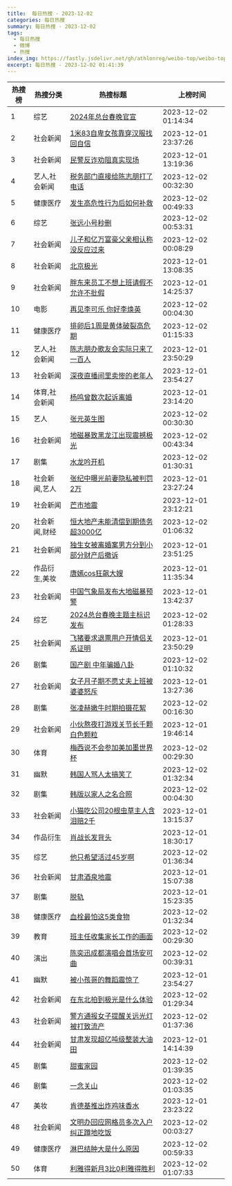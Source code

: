 ```yaml
---
title:  每日热搜 - 2023-12-02
categories: 每日热搜
summary: 每日热搜 - 2023-12-02
tags:
  - 每日热搜
  - 微博
  - 热搜
index_img: https://fastly.jsdelivr.net/gh/athlonreg/weibo-top/weibo-top.jpeg
excerpt: 每日热搜 - 2023-12-02 01:41:39
---
```


| 热搜榜 | 热搜分类 | 热搜标题 | 上榜时间 |
| --- | --- | --- | --- |
| 1 | 综艺 | [2024年总台春晚官宣](https://s.weibo.com/weibo%3Fq%3D%25232024%E5%B9%B4%E6%80%BB%E5%8F%B0%E6%98%A5%E6%99%9A%E5%AE%98%E5%AE%A3%2523) | 2023-12-02 01:14:34 | 
| 2 | 社会新闻 | [1米83自卑女孩靠穿汉服找回自信](https://s.weibo.com/weibo%3Fq%3D%25231%E7%B1%B383%E8%87%AA%E5%8D%91%E5%A5%B3%E5%AD%A9%E9%9D%A0%E7%A9%BF%E6%B1%89%E6%9C%8D%E6%89%BE%E5%9B%9E%E8%87%AA%E4%BF%A1%2523) | 2023-12-01 23:37:26 | 
| 3 | 社会新闻 | [民警反诈劝阻真实现场](https://s.weibo.com/weibo%3Fq%3D%2523%E6%B0%91%E8%AD%A6%E5%8F%8D%E8%AF%88%E5%8A%9D%E9%98%BB%E7%9C%9F%E5%AE%9E%E7%8E%B0%E5%9C%BA%2523) | 2023-12-01 13:19:36 | 
| 4 | 艺人,社会新闻 | [税务部门直接给陈志朋打了电话](https://s.weibo.com/weibo%3Fq%3D%2523%E7%A8%8E%E5%8A%A1%E9%83%A8%E9%97%A8%E7%9B%B4%E6%8E%A5%E7%BB%99%E9%99%88%E5%BF%97%E6%9C%8B%E6%89%93%E4%BA%86%E7%94%B5%E8%AF%9D%2523) | 2023-12-02 00:32:30 | 
| 5 | 健康医疗 | [发生高危性行为后如何补救](https://s.weibo.com/weibo%3Fq%3D%2523%E5%8F%91%E7%94%9F%E9%AB%98%E5%8D%B1%E6%80%A7%E8%A1%8C%E4%B8%BA%E5%90%8E%E5%A6%82%E4%BD%95%E8%A1%A5%E6%95%91%2523) | 2023-12-02 00:49:33 | 
| 6 | 综艺 | [张远小号秒删](https://s.weibo.com/weibo%3Fq%3D%2523%E5%BC%A0%E8%BF%9C%E5%B0%8F%E5%8F%B7%E7%A7%92%E5%88%A0%2523) | 2023-12-02 00:53:31 | 
| 7 | 社会新闻 | [儿子和亿万富豪父亲相认称没反应过来](https://s.weibo.com/weibo%3Fq%3D%2523%E5%84%BF%E5%AD%90%E5%92%8C%E4%BA%BF%E4%B8%87%E5%AF%8C%E8%B1%AA%E7%88%B6%E4%BA%B2%E7%9B%B8%E8%AE%A4%E7%A7%B0%E6%B2%A1%E5%8F%8D%E5%BA%94%E8%BF%87%E6%9D%A5%2523) | 2023-12-02 00:08:29 | 
| 8 | 社会新闻 | [北京极光](https://s.weibo.com/weibo%3Fq%3D%2523%E5%8C%97%E4%BA%AC%E6%9E%81%E5%85%89%2523) | 2023-12-01 13:08:35 | 
| 9 | 社会新闻 | [胖东来员工不想上班请假不允许不批假](https://s.weibo.com/weibo%3Fq%3D%2523%E8%83%96%E4%B8%9C%E6%9D%A5%E5%91%98%E5%B7%A5%E4%B8%8D%E6%83%B3%E4%B8%8A%E7%8F%AD%E8%AF%B7%E5%81%87%E4%B8%8D%E5%85%81%E8%AE%B8%E4%B8%8D%E6%89%B9%E5%81%87%2523) | 2023-12-01 14:25:37 | 
| 10 | 电影 | [再见李可乐 你好李焕英](https://s.weibo.com/weibo%3Fq%3D%2523%E5%86%8D%E8%A7%81%E6%9D%8E%E5%8F%AF%E4%B9%90%20%E4%BD%A0%E5%A5%BD%E6%9D%8E%E7%84%95%E8%8B%B1%2523) | 2023-12-02 00:04:30 | 
| 11 | 健康医疗 | [排卵后1周是黄体破裂高危期](https://s.weibo.com/weibo%3Fq%3D%2523%E6%8E%92%E5%8D%B5%E5%90%8E1%E5%91%A8%E6%98%AF%E9%BB%84%E4%BD%93%E7%A0%B4%E8%A3%82%E9%AB%98%E5%8D%B1%E6%9C%9F%2523) | 2023-12-02 01:15:33 | 
| 12 | 艺人,社会新闻 | [陈志朋办歌友会实际只来了一百人](https://s.weibo.com/weibo%3Fq%3D%2523%E9%99%88%E5%BF%97%E6%9C%8B%E5%8A%9E%E6%AD%8C%E5%8F%8B%E4%BC%9A%E5%AE%9E%E9%99%85%E5%8F%AA%E6%9D%A5%E4%BA%86%E4%B8%80%E7%99%BE%E4%BA%BA%2523) | 2023-12-01 23:50:29 | 
| 13 | 社会新闻 | [深夜直播间里卖惨的老年人](https://s.weibo.com/weibo%3Fq%3D%2523%E6%B7%B1%E5%A4%9C%E7%9B%B4%E6%92%AD%E9%97%B4%E9%87%8C%E5%8D%96%E6%83%A8%E7%9A%84%E8%80%81%E5%B9%B4%E4%BA%BA%2523) | 2023-12-01 23:54:27 | 
| 14 | 体育,社会新闻 | [杨鸣曾数次起诉离婚](https://s.weibo.com/weibo%3Fq%3D%2523%E6%9D%A8%E9%B8%A3%E6%9B%BE%E6%95%B0%E6%AC%A1%E8%B5%B7%E8%AF%89%E7%A6%BB%E5%A9%9A%2523) | 2023-12-01 23:14:20 | 
| 15 | 艺人 | [张元英生图](https://s.weibo.com/weibo%3Fq%3D%2523%E5%BC%A0%E5%85%83%E8%8B%B1%E7%94%9F%E5%9B%BE%2523) | 2023-12-02 00:30:30 | 
| 16 | 社会新闻 | [地磁暴致黑龙江出现震撼极光](https://s.weibo.com/weibo%3Fq%3D%2523%E5%9C%B0%E7%A3%81%E6%9A%B4%E8%87%B4%E9%BB%91%E9%BE%99%E6%B1%9F%E5%87%BA%E7%8E%B0%E9%9C%87%E6%92%BC%E6%9E%81%E5%85%89%2523) | 2023-12-02 00:43:34 | 
| 17 | 剧集 | [水龙吟开机](https://s.weibo.com/weibo%3Fq%3D%2523%E6%B0%B4%E9%BE%99%E5%90%9F%E5%BC%80%E6%9C%BA%2523) | 2023-12-02 01:30:31 | 
| 18 | 社会新闻,艺人 | [张纪中曝光前妻隐私被判罚2万](https://s.weibo.com/weibo%3Fq%3D%2523%E5%BC%A0%E7%BA%AA%E4%B8%AD%E6%9B%9D%E5%85%89%E5%89%8D%E5%A6%BB%E9%9A%90%E7%A7%81%E8%A2%AB%E5%88%A4%E7%BD%9A2%E4%B8%87%2523) | 2023-12-01 23:27:24 | 
| 19 | 社会新闻 | [芒市地震](https://s.weibo.com/weibo%3Fq%3D%2523%E8%8A%92%E5%B8%82%E5%9C%B0%E9%9C%87%2523) | 2023-12-01 23:12:21 | 
| 20 | 社会新闻,财经 | [恒大地产未能清偿到期债务超3000亿](https://s.weibo.com/weibo%3Fq%3D%2523%E6%81%92%E5%A4%A7%E5%9C%B0%E4%BA%A7%E6%9C%AA%E8%83%BD%E6%B8%85%E5%81%BF%E5%88%B0%E6%9C%9F%E5%80%BA%E5%8A%A1%E8%B6%853000%E4%BA%BF%2523) | 2023-12-02 01:06:32 | 
| 21 | 社会新闻 | [独生女被离婚案男方分到小部分财产后撤诉](https://s.weibo.com/weibo%3Fq%3D%2523%E7%8B%AC%E7%94%9F%E5%A5%B3%E8%A2%AB%E7%A6%BB%E5%A9%9A%E6%A1%88%E7%94%B7%E6%96%B9%E5%88%86%E5%88%B0%E5%B0%8F%E9%83%A8%E5%88%86%E8%B4%A2%E4%BA%A7%E5%90%8E%E6%92%A4%E8%AF%89%2523) | 2023-12-01 23:51:25 | 
| 22 | 作品衍生,美妆 | [唐嫣cos狂飙大嫂](https://s.weibo.com/weibo%3Fq%3D%2523%E5%94%90%E5%AB%A3cos%E7%8B%82%E9%A3%99%E5%A4%A7%E5%AB%82%2523) | 2023-12-01 11:35:34 | 
| 23 | 社会新闻 | [中国气象局发布大地磁暴预警](https://s.weibo.com/weibo%3Fq%3D%2523%E4%B8%AD%E5%9B%BD%E6%B0%94%E8%B1%A1%E5%B1%80%E5%8F%91%E5%B8%83%E5%A4%A7%E5%9C%B0%E7%A3%81%E6%9A%B4%E9%A2%84%E8%AD%A6%2523) | 2023-12-01 13:42:37 | 
| 24 | 综艺 | [2024总台春晚主题主标识发布](https://s.weibo.com/weibo%3Fq%3D%25232024%E6%80%BB%E5%8F%B0%E6%98%A5%E6%99%9A%E4%B8%BB%E9%A2%98%E4%B8%BB%E6%A0%87%E8%AF%86%E5%8F%91%E5%B8%83%2523) | 2023-12-02 01:28:33 | 
| 25 | 社会新闻 | [飞猪要求退票用户开情侣关系证明](https://s.weibo.com/weibo%3Fq%3D%2523%E9%A3%9E%E7%8C%AA%E8%A6%81%E6%B1%82%E9%80%80%E7%A5%A8%E7%94%A8%E6%88%B7%E5%BC%80%E6%83%85%E4%BE%A3%E5%85%B3%E7%B3%BB%E8%AF%81%E6%98%8E%2523) | 2023-12-01 23:50:29 | 
| 26 | 剧集 | [国产剧 中年骗婚八卦](https://s.weibo.com/weibo%3Fq%3D%2523%E5%9B%BD%E4%BA%A7%E5%89%A7%20%E4%B8%AD%E5%B9%B4%E9%AA%97%E5%A9%9A%E5%85%AB%E5%8D%A6%2523) | 2023-12-02 01:10:32 | 
| 27 | 社会新闻 | [女子月子期不愿丈夫上班被婆婆怒斥](https://s.weibo.com/weibo%3Fq%3D%2523%E5%A5%B3%E5%AD%90%E6%9C%88%E5%AD%90%E6%9C%9F%E4%B8%8D%E6%84%BF%E4%B8%88%E5%A4%AB%E4%B8%8A%E7%8F%AD%E8%A2%AB%E5%A9%86%E5%A9%86%E6%80%92%E6%96%A5%2523) | 2023-12-01 13:27:36 | 
| 28 | 剧集 | [张凌赫嫩牛时期拍摄花絮](https://s.weibo.com/weibo%3Fq%3D%2523%E5%BC%A0%E5%87%8C%E8%B5%AB%E5%AB%A9%E7%89%9B%E6%97%B6%E6%9C%9F%E6%8B%8D%E6%91%84%E8%8A%B1%E7%B5%AE%2523) | 2023-12-02 00:16:30 | 
| 29 | 社会新闻 | [小伙熬夜打游戏关节长千颗白色颗粒](https://s.weibo.com/weibo%3Fq%3D%2523%E5%B0%8F%E4%BC%99%E7%86%AC%E5%A4%9C%E6%89%93%E6%B8%B8%E6%88%8F%E5%85%B3%E8%8A%82%E9%95%BF%E5%8D%83%E9%A2%97%E7%99%BD%E8%89%B2%E9%A2%97%E7%B2%92%2523) | 2023-12-01 19:46:14 | 
| 30 | 体育 | [梅西说不会参加美加墨世界杯](https://s.weibo.com/weibo%3Fq%3D%2523%E6%A2%85%E8%A5%BF%E8%AF%B4%E4%B8%8D%E4%BC%9A%E5%8F%82%E5%8A%A0%E7%BE%8E%E5%8A%A0%E5%A2%A8%E4%B8%96%E7%95%8C%E6%9D%AF%2523) | 2023-12-02 00:29:30 | 
| 31 | 幽默 | [韩国人骂人太搞笑了](https://s.weibo.com/weibo%3Fq%3D%2523%E9%9F%A9%E5%9B%BD%E4%BA%BA%E9%AA%82%E4%BA%BA%E5%A4%AA%E6%90%9E%E7%AC%91%E4%BA%86%2523) | 2023-12-02 01:32:34 | 
| 32 | 剧集 | [韩版以家人之名合照](https://s.weibo.com/weibo%3Fq%3D%2523%E9%9F%A9%E7%89%88%E4%BB%A5%E5%AE%B6%E4%BA%BA%E4%B9%8B%E5%90%8D%E5%90%88%E7%85%A7%2523) | 2023-12-02 00:04:30 | 
| 33 | 社会新闻 | [小猫吃公司20根虫草主人含泪赔2千](https://s.weibo.com/weibo%3Fq%3D%2523%E5%B0%8F%E7%8C%AB%E5%90%83%E5%85%AC%E5%8F%B820%E6%A0%B9%E8%99%AB%E8%8D%89%E4%B8%BB%E4%BA%BA%E5%90%AB%E6%B3%AA%E8%B5%942%E5%8D%83%2523) | 2023-12-01 13:15:37 | 
| 34 | 作品衍生 | [肖战长发背头](https://s.weibo.com/weibo%3Fq%3D%2523%E8%82%96%E6%88%98%E9%95%BF%E5%8F%91%E8%83%8C%E5%A4%B4%2523) | 2023-12-01 18:30:17 | 
| 35 | 综艺 | [他只希望活过45岁啊](https://s.weibo.com/weibo%3Fq%3D%2523%E4%BB%96%E5%8F%AA%E5%B8%8C%E6%9C%9B%E6%B4%BB%E8%BF%8745%E5%B2%81%E5%95%8A%2523) | 2023-12-02 01:36:34 | 
| 36 | 社会新闻 | [甘肃酒泉地震](https://s.weibo.com/weibo%3Fq%3D%2523%E7%94%98%E8%82%83%E9%85%92%E6%B3%89%E5%9C%B0%E9%9C%87%2523) | 2023-12-01 15:07:38 | 
| 37 | 剧集 | [脱轨](https://s.weibo.com/weibo%3Fq%3D%2523%E8%84%B1%E8%BD%A8%2523) | 2023-12-01 15:23:35 | 
| 38 | 健康医疗 | [血栓最怕这5类食物](https://s.weibo.com/weibo%3Fq%3D%2523%E8%A1%80%E6%A0%93%E6%9C%80%E6%80%95%E8%BF%995%E7%B1%BB%E9%A3%9F%E7%89%A9%2523) | 2023-12-02 01:32:34 | 
| 39 | 教育 | [班主任收集家长工作的画面](https://s.weibo.com/weibo%3Fq%3D%2523%E7%8F%AD%E4%B8%BB%E4%BB%BB%E6%94%B6%E9%9B%86%E5%AE%B6%E9%95%BF%E5%B7%A5%E4%BD%9C%E7%9A%84%E7%94%BB%E9%9D%A2%2523) | 2023-12-02 00:29:30 | 
| 40 | 演出 | [陈奕迅成都演唱会首场安可曲](https://s.weibo.com/weibo%3Fq%3D%2523%E9%99%88%E5%A5%95%E8%BF%85%E6%88%90%E9%83%BD%E6%BC%94%E5%94%B1%E4%BC%9A%E9%A6%96%E5%9C%BA%E5%AE%89%E5%8F%AF%E6%9B%B2%2523) | 2023-12-02 00:39:31 | 
| 41 | 幽默 | [被小孩哥的舞蹈震惊了](https://s.weibo.com/weibo%3Fq%3D%2523%E8%A2%AB%E5%B0%8F%E5%AD%A9%E5%93%A5%E7%9A%84%E8%88%9E%E8%B9%88%E9%9C%87%E6%83%8A%E4%BA%86%2523) | 2023-12-01 23:54:27 | 
| 42 | 社会新闻 | [在东北拍到极光是什么体验](https://s.weibo.com/weibo%3Fq%3D%2523%E5%9C%A8%E4%B8%9C%E5%8C%97%E6%8B%8D%E5%88%B0%E6%9E%81%E5%85%89%E6%98%AF%E4%BB%80%E4%B9%88%E4%BD%93%E9%AA%8C%2523) | 2023-12-02 01:29:34 | 
| 43 | 社会新闻 | [警方通报女子提醒关远光灯被打致流产](https://s.weibo.com/weibo%3Fq%3D%2523%E8%AD%A6%E6%96%B9%E9%80%9A%E6%8A%A5%E5%A5%B3%E5%AD%90%E6%8F%90%E9%86%92%E5%85%B3%E8%BF%9C%E5%85%89%E7%81%AF%E8%A2%AB%E6%89%93%E8%87%B4%E6%B5%81%E4%BA%A7%2523) | 2023-12-02 01:37:36 | 
| 44 | 社会新闻 | [甘肃发现超亿吨级整装大油田](https://s.weibo.com/weibo%3Fq%3D%2523%E7%94%98%E8%82%83%E5%8F%91%E7%8E%B0%E8%B6%85%E4%BA%BF%E5%90%A8%E7%BA%A7%E6%95%B4%E8%A3%85%E5%A4%A7%E6%B2%B9%E7%94%B0%2523) | 2023-12-01 14:14:39 | 
| 45 | 剧集 | [甜蜜家园](https://s.weibo.com/weibo%3Fq%3D%2523%E7%94%9C%E8%9C%9C%E5%AE%B6%E5%9B%AD%2523) | 2023-12-02 01:39:35 | 
| 46 | 剧集 | [一念关山](https://s.weibo.com/weibo%3Fq%3D%2523%E4%B8%80%E5%BF%B5%E5%85%B3%E5%B1%B1%2523) | 2023-12-02 01:03:35 | 
| 47 | 美妆 | [肯德基推出炸鸡味香水](https://s.weibo.com/weibo%3Fq%3D%2523%E8%82%AF%E5%BE%B7%E5%9F%BA%E6%8E%A8%E5%87%BA%E7%82%B8%E9%B8%A1%E5%91%B3%E9%A6%99%E6%B0%B4%2523) | 2023-12-01 23:23:22 | 
| 48 | 社会新闻 | [文明办回应网格员多次入户纠正蹲地吃饭](https://s.weibo.com/weibo%3Fq%3D%2523%E6%96%87%E6%98%8E%E5%8A%9E%E5%9B%9E%E5%BA%94%E7%BD%91%E6%A0%BC%E5%91%98%E5%A4%9A%E6%AC%A1%E5%85%A5%E6%88%B7%E7%BA%A0%E6%AD%A3%E8%B9%B2%E5%9C%B0%E5%90%83%E9%A5%AD%2523) | 2023-12-02 00:03:27 | 
| 49 | 健康医疗 | [淋巴结肿大是什么原因](https://s.weibo.com/weibo%3Fq%3D%2523%E6%B7%8B%E5%B7%B4%E7%BB%93%E8%82%BF%E5%A4%A7%E6%98%AF%E4%BB%80%E4%B9%88%E5%8E%9F%E5%9B%A0%2523) | 2023-12-02 00:59:33 | 
| 50 | 体育 | [利雅得新月3比0利雅得胜利](https://s.weibo.com/weibo%3Fq%3D%2523%E5%88%A9%E9%9B%85%E5%BE%97%E6%96%B0%E6%9C%883%E6%AF%940%E5%88%A9%E9%9B%85%E5%BE%97%E8%83%9C%E5%88%A9%2523) | 2023-12-02 01:07:33 | 
